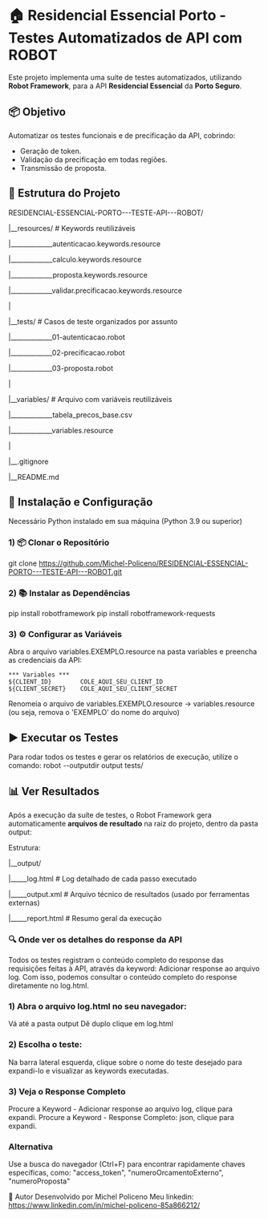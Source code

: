 # 🏠 Residencial Essencial Porto - Testes Automatizados de API com ROBOT

Este projeto implementa uma suíte de testes automatizados, utilizando **Robot Framework**, para a API **Residencial Essencial** da **Porto Seguro**.


## 📦 Objetivo

Automatizar os testes funcionais e de precificação da API, cobrindo:

- Geração de token.
- Validação da precificação em todas regiões.
- Transmissão de proposta.


## 📁 Estrutura do Projeto

RESIDENCIAL-ESSENCIAL-PORTO---TESTE-API---ROBOT/

|__resources/                                   # Keywords reutilizáveis

|_____________autenticacao.keywords.resource

|_____________calculo.keywords.resource

|_____________proposta.keywords.resource

|_____________validar.precificacao.keywords.resource

|

|__tests/                                       # Casos de teste organizados por assunto

|_____________01-autenticacao.robot

|_____________02-precificacao.robot

|_____________03-proposta.robot

|

|__variables/                                   # Arquivo com variáveis reutilizáveis

|_____________tabela_precos_base.csv

|_____________variables.resource

|

|__.gitignore

|__README.md 


## 🧰 Instalação e Configuração
Necessário Python instalado em sua máquina (Python 3.9 ou superior)

### 1) 📦 Clonar o Repositório
git clone https://github.com/Michel-Policeno/RESIDENCIAL-ESSENCIAL-PORTO---TESTE-API---ROBOT.git

### 2) 📚 Instalar as Dependências
pip install robotframework
pip install robotframework-requests

### 3) ⚙️ Configurar as Variáveis
Abra o arquivo variables.EXEMPLO.resource na pasta variables e preencha as credenciais da API:

```robot
*** Variables ***  
${CLIENT_ID}        COLE_AQUI_SEU_CLIENT_ID
${CLIENT_SECRET}    COLE_AQUI_SEU_CLIENT_SECRET

```
Renomeia o arquivo de variables.EXEMPLO.resource -> variables.resource 
(ou seja, remova o 'EXEMPLO' do nome do arquivo)


## ▶️ Executar os Testes
Para rodar todos os testes e gerar os relatórios de execução, utilize o comando:
robot --outputdir output tests/


## 📊 Ver Resultados
Após a execução da suíte de testes, o Robot Framework gera automaticamente **arquivos de resultado** na raiz do projeto, dentro da pasta output:

Estrutura:

|__output/

|_____log.html   # Log detalhado de cada passo executado

|_____output.xml  # Arquivo técnico de resultados (usado por ferramentas externas)

|_____report.html  # Resumo geral da execução

### 🔍 Onde ver os **detalhes do response da API**

Todos os testes registram o conteúdo completo do response das requisições feitas à API, através da keyword: Adicionar response ao arquivo log.
Com isso, podemos consultar o conteúdo completo do response diretamente no log.html.

### 1) Abra o arquivo log.html no seu navegador:
Vá até a pasta output
Dê duplo clique em log.html

### 2) Escolha o teste:
Na barra lateral esquerda, clique sobre o nome do teste desejado para expandi-lo e visualizar as keywords executadas.

### 3) Veja o Response Completo
Procure a Keyword - Adicionar response ao arquivo log, clique para expandi.
Procure a Keyword - Response Completo: json, clique para expandi.

### Alternativa 
Use a busca do navegador (Ctrl+F) para encontrar rapidamente chaves específicas, como:
"access_token", "numeroOrcamentoExterno", "numeroProposta"

🧪 Autor
Desenvolvido por Michel Policeno
Meu linkedin: https://www.linkedin.com/in/michel-policeno-85a866212/


